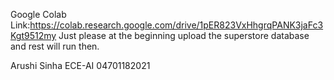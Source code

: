 Google Colab Link:https://colab.research.google.com/drive/1pER823VxHhgrqPANK3jaFc3Kgt9512my
Just please at the beginning upload the superstore database and rest will run then.

Arushi Sinha
ECE-AI
04701182021
